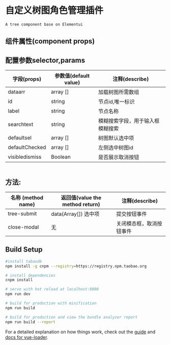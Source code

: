 # 自定义树图角色管理插件
`A tree component base on Elementui`
## 组件属性(component props)

## 配置参数selector,params
字段(props)|参数值(default value)|注释(describe)
-|-|-|  
dataarr| array []|加载树图所需数组
id|string|节点id,唯一标识
label|string|节点名称
searchtext|string|模糊搜索字段，用于输入框模糊搜索
defaultsel| array []|树图默认选中项
defaultChecked|array []|左侧选中树图id
visibledismiss|Boolean|是否展示取消按钮
```
```
## 方法:
名称 (method name)|返回值(value the method return)|注释(describe)
-|-|-|
tree-submit|data(Array[]) 选中项|提交按钮事件
close-modal| 无  |  关闭模态框，取消按钮事件     
## Build Setup

``` bash
#install tabaodb
npm install -g cnpm --registry=https://registry.npm.taobao.org

# install dependencies
cnpm install

# serve with hot reload at localhost:8080
npm run dev

# build for production with minification
npm run build

# build for production and view the bundle analyzer report
npm run build --report
```

For a detailed explanation on how things work, check out the [guide](http://vuejs-templates.github.io/webpack/) and [docs for vue-loader](http://vuejs.github.io/vue-loader).
